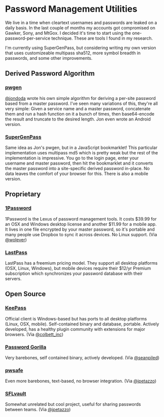 # Password Management Utilities

We live in a time when cleartext usernames and passwords are leaked on a daily basis. In the last couple of months my accounts got compromised on Gawker, Sony, and MtGox. I decided it's time to start using the one-password-per-service technique. These are tools I found in my research.

I'm currently using SuperGenPass, but considering writing my own version that uses customizeable multipass sha512, more symbol breadth in passwords, and some other improvements.


## Derived Password Algorithm

### [pwgen](https://github.com/jdoda/pwgen)

[@jondoda](http://twitter.com/jondoda) wrote his own simple algorithm for deriving a per-site password based from a master password. I've seen many variations of this, they're all very simple: Given a service name and a master password, concatenate them and run a hash function on it a bunch of times, then base64-encode the result and truncate to the desired length. Jon even wrote an Android version.


### [SuperGenPass](http://supergenpass.com/)

Same idea as Jon's pwgen, but in a JavaScript bookmarklet! This particular implementation uses multipass md5 which is pretty weak but the rest of the implementation is impressive. You go to the login page, enter your username and master password, then hit the bookmarklet and it converts the master password into a site-specific derived password in-place. No data leaves the comfort of your browser for this. There is also a mobile version.


## Proprietary

### [1Password](http://agilebits.com/products/1Password)

1Password is the Lexus of password management tools. It costs $39.99 for an OSX and Windows desktop license and another $11.99 for a mobile app. It lives in one file encrypted by your master password, so it's portable and many people use Dropbox to sync it across devices. No Linux support. (Via [@wolever](http://twitter.com/wolever))

### [LastPass](https://lastpass.com/)
LastPass has a freemium pricing model. They support all desktop platforms (OSX, Linux, Windows), but mobile devices require their $12/yr Premium subscription which synchronizes your password database with their servers.

## Open Source

### [KeePass](http://keepass.info/)
Official client is Windows-based but has ports to all desktop platforms (Linux, OSX, mobile). Self-contained binary and database, portable. Actively developed, has a healthy plugin community with extensions for major browsers. (Via [@colbett_inc](http://twitter.com/colbett_inc))

### [Password Gorilla](https://github.com/zdia/gorilla)
Very barebones, self contained binary, actively developed. (Via [@seanpiled](http://twitter.com/seanpiled))

### [pwsafe](http://passwordsafe.sourceforge.net/)
Even more barebones, text-based, no browser integration. (Via [@jpetazzo](http://twitter.com/jpetazzo))

### [SFLvault](https://projects.savoirfairelinux.com/projects/sflvault/wiki/)
Somewhat unrelated but cool project, useful for sharing passwords between teams. (Via [@jpetazzo](http://twitter.com/jpetazzo))
